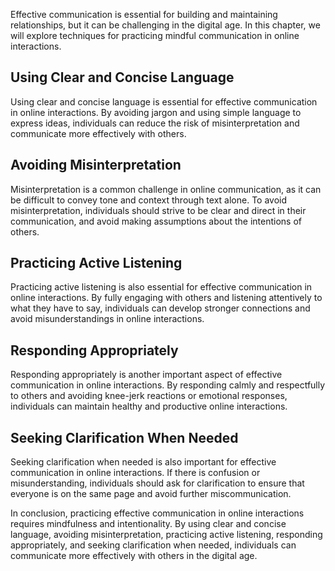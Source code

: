 
Effective communication is essential for building and maintaining relationships, but it can be challenging in the digital age. In this chapter, we will explore techniques for practicing mindful communication in online interactions.

Using Clear and Concise Language
--------------------------------

Using clear and concise language is essential for effective communication in online interactions. By avoiding jargon and using simple language to express ideas, individuals can reduce the risk of misinterpretation and communicate more effectively with others.

Avoiding Misinterpretation
--------------------------

Misinterpretation is a common challenge in online communication, as it can be difficult to convey tone and context through text alone. To avoid misinterpretation, individuals should strive to be clear and direct in their communication, and avoid making assumptions about the intentions of others.

Practicing Active Listening
---------------------------

Practicing active listening is also essential for effective communication in online interactions. By fully engaging with others and listening attentively to what they have to say, individuals can develop stronger connections and avoid misunderstandings in online interactions.

Responding Appropriately
------------------------

Responding appropriately is another important aspect of effective communication in online interactions. By responding calmly and respectfully to others and avoiding knee-jerk reactions or emotional responses, individuals can maintain healthy and productive online interactions.

Seeking Clarification When Needed
---------------------------------

Seeking clarification when needed is also important for effective communication in online interactions. If there is confusion or misunderstanding, individuals should ask for clarification to ensure that everyone is on the same page and avoid further miscommunication.

In conclusion, practicing effective communication in online interactions requires mindfulness and intentionality. By using clear and concise language, avoiding misinterpretation, practicing active listening, responding appropriately, and seeking clarification when needed, individuals can communicate more effectively with others in the digital age.
